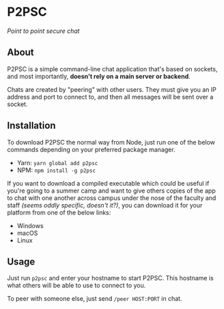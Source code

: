 # P2PSC

*Point to point secure chat*

## About

P2PSC is a simple command-line chat application that's based on sockets, and most importantly, **doesn't rely on a main server or backend**.

Chats are created by "peering" with other users. They must give you an IP address and port to connect to, and then all messages will be sent over a socket.

## Installation

To download P2PSC the normal way from Node, just run one of the below commands depending on your preferred package manager.

- Yarn: `yarn global add p2psc`
- NPM: `npm install -g p2psc`

If you want to download a compiled executable which could be useful if you're going to a summer camp and want to give others copies of the app to chat with one another across campus under the nose of the faculty and staff *(seems oddly specific, doesn't it?)*, you can download it for your platform from one of the below links:

- Windows
- macOS
- Linux

## Usage

Just run `p2psc` and enter your hostname to start P2PSC. This hostname is what others will be able to use to connect to you.

To peer with someone else, just send `/peer HOST:PORT` in chat.